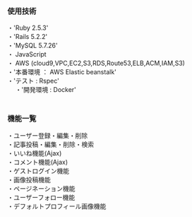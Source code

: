 ### 使用技術

・'Ruby 2.5.3'　<br>
・'Rails 5.2.2'　<br>
・'MySQL 5.7.26'　<br>
・ JavaScript <br>
・ AWS (cloud9,VPC,EC2,S3,RDS,Route53,ELB,ACM,IAM,S3)<br>
・'本番環境 ： AWS Elastic beanstalk'<br>
・'テスト : Rspec'<br>　
・'開発環境 : Docker'<br>　

### 機能一覧
・ユーザー登録・編集・削除<br>
・記事投稿・編集・削除・検索<br>
・いいね機能(Ajax)<br>
・コメント機能(Ajax)<br>
・ゲストログイン機能<br>
・画像投稿機能<br>
・ページネーション機能<br>
・ユーザーフォロー機能<br>
・デフォルトプロフィール画像機能<br>
